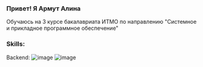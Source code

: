 ### Привет! Я Армут Алина 

Обучаюсь на 3 курсе бакалавриата ИТМО по направлению "Системноe и прикладное программное обеспечение" 

### Skills:
Backend:
![image](https://github.com/user-attachments/assets/8f64b497-870b-4352-bf84-1adbbda6ff3d)
![image](https://github.com/user-attachments/assets/8c05dc73-b6ea-48a8-8c47-ebd34b12a0ba)



